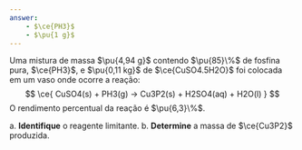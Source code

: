 ```yaml
---
answer:
    - $\ce{PH3}$
    - $\pu{1 g}$
---
```


Uma mistura de massa $\pu{4,94 g}$ contendo $\pu{85}\%$ de fosfina pura, $\ce{PH3}$, e $\pu{0,11 kg}$ de $\ce{CuSO4.5H2O}$ foi colocada em um vaso onde ocorre a reação:
$$
    \ce{ CuSO4(s) + PH3(g) -> Cu3P2(s) + H2SO4(aq) + H2O(l) }
$$
O rendimento percentual da reação é $\pu{6,3}\%$.

a. **Identifique** o reagente limitante.
b. **Determine** a massa de $\ce{Cu3P2}$ produzida.
